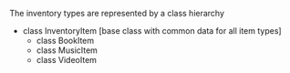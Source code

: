 The inventory types are represented by a class hierarchy
* class InventoryItem [base class with common data for all item types]
   * class BookItem
   * class MusicItem
   * class VideoItem 


